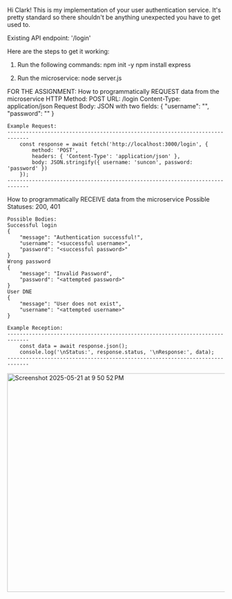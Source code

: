Hi Clark! This is my implementation of your user authentication service. It's pretty standard so there shouldn't be anything unexpected you have to get used to.

Existing API endpoint: '/login'

Here are the steps to get it working:
1. Run the following commands:
npm init -y
npm install express

2. Run the microservice:
node server.js

FOR THE ASSIGNMENT:
How to programmatically REQUEST data from the microservice
    HTTP Method: POST
    URL: /login
    Content-Type: application/json
    Request Body: JSON with two fields:
    {
    "username": "<username>",
    "password": "<password>"
    }

    Example Request:
    -----------------------------------------------------------------------------
        const response = await fetch('http://localhost:3000/login', {
            method: 'POST',
            headers: { 'Content-Type': 'application/json' },
            body: JSON.stringify({ username: 'suncon', password: 'password' })
        });
    -----------------------------------------------------------------------------

How to programmatically RECEIVE data from the microservice 
    Possible Statuses: 200, 401

    Possible Bodies:
    Successful login
    {
        "message": "Authentication successful!",
        "username": "<successful username>",
        "password": "<successful password>"
    }
    Wrong password
    {
        "message": "Invalid Password",
        "password": "<attempted password>"
    }
    User DNE
    {
        "message": "User does not exist",
        "username": "<attempted username>"
    }

    Example Reception:
    -----------------------------------------------------------------------------
        const data = await response.json();
        console.log('\nStatus:', response.status, '\nResponse:', data);
    -----------------------------------------------------------------------------

<img width="507" alt="Screenshot 2025-05-21 at 9 50 52 PM" src="https://github.com/user-attachments/assets/46ebff99-0bd2-45b9-873a-cef74de62291" />
